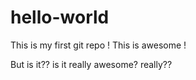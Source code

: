 # hello-world

This is my first git repo ! This is awesome !

But is it?? is it really awesome? really??